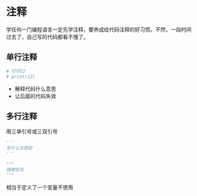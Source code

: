 # 注释

学任何一门编程语言一定先学注释，要养成给代码注释的好习惯。不然，一段时间过去了，自己写的代码都看不懂了。

## 单行注释

```python
# 打印12
# print(12)
```

- 解释代码什么意思
- 让后面的代码失效

## 多行注释

用三单引号或三双引号

```python
'''
写什么东西呢
'''

"""
随便写写
"""
```

相当于定义了一个变量不使用